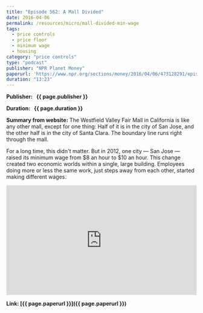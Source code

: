 ```yaml
---
title: "Episode 562: A Mall Divided"
date: 2016-04-06
permalink: /resources/micro/mall-divided-min-wage
tags:
  - price controls
  - price floor
  - minimum wage
  - housing
category: "price controls"
type: "podcast"
publisher: "NPR Planet Money"
paperurl: 'https://www.npr.org/sections/money/2016/04/06/473128291/episode-562-a-mall-divided'
duration: "13:23"
---
```


<!-- Google tag (gtag.js) -->
<script async src="https://www.googletagmanager.com/gtag/js?id=G-Q95WSVMDNZ"></script>
<script>
  window.dataLayer = window.dataLayer || [];
  function gtag(){dataLayer.push(arguments);}
  gtag('js', new Date());

  gtag('config', 'G-Q95WSVMDNZ');
</script>


**<span class="bold-podcast">Publisher: </span>&nbsp;<span class="text-podcast"> {{ page.publisher }}</span>**

**<span class="bold-podcast">Duration: </span>&nbsp;<span class="text-podcast"> {{ page.duration }}</span>**

**<span class="bold-podcast">Summary from website:</span>**
The Westfield Valley Fair Mall in California is like any other mall, except for one thing: Half of it is in the city of San Jose, and the other half is in the city of Santa Clara. The boundary line runs right through the mall.

For a long time, this didn't matter. But in 2012, one city — San Jose — raised its minimum wage from $8 an hour to $10 an hour. This change created two economic worlds within a single, large building. Employees doing more or less the same work, just steps away from each other, started making different wages.


<iframe src="https://www.npr.org/player/embed/473128291/473272839" width="100%" height="290" frameborder="0" scrolling="no" title="NPR embedded audio player"></iframe>



**<span class="small-podcast">Link:</span>&nbsp;<span class="links-podcast">[{{ page.paperurl }}]({{ page.paperurl }})</span>**